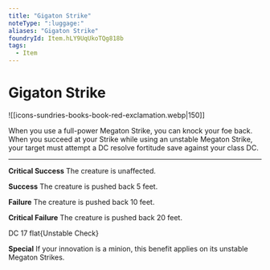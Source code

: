```yaml
---
title: "Gigaton Strike"
noteType: ":luggage:"
aliases: "Gigaton Strike"
foundryId: Item.hLY9UqUkoTQg818b
tags:
  - Item
---
```


# Gigaton Strike
![[icons-sundries-books-book-red-exclamation.webp|150]]

When you use a full-power Megaton Strike, you can knock your foe back. When you succeed at your Strike while using an unstable Megaton Strike, your target must attempt a DC resolve fortitude save against your class DC.

* * *

**Critical Success** The creature is unaffected.

**Success** The creature is pushed back 5 feet.

**Failure** The creature is pushed back 10 feet.

**Critical Failure** The creature is pushed back 20 feet.

DC 17 flat{Unstable Check}

**Special** If your innovation is a minion, this benefit applies on its unstable Megaton Strikes.
